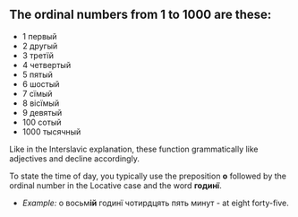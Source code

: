 ## The ordinal numbers from 1 to 1000 are these:
* 1 первый
* 2 другый
* 3 третїй
* 4 четвертый
* 5 пятый
* 6 шостый
* 7 сїмый
* 8 вісїмый
* 9 девятый
* 100 сотый
* 1000 тысячный

Like in the Interslavic explanation, these function grammatically like adjectives and decline accordingly.

To state the time of day, you typically use the preposition **о** followed by the ordinal number in the Locative case and the word **годинї**.

* *Example:* о восьм**ій** годинї чотирдцять пять минут - at eight forty-five.